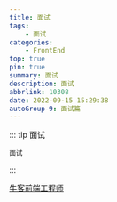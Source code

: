 ```yaml
---
title: 面试
tags: 
    - 面试
categories: 
    - FrontEnd
top: true
pin: true
summary: 面试
description: 面试
abbrlink: 10308
date: 2022-09-15 15:29:38
autoGroup-9: 面试篇
---
```


::: tip 面试

    面试

:::

<!-- more -->


[牛客前端工程师](https://www.nowcoder.com/issue/tutorial?tutorialId=96&uuid=e38c9c9efd254bd694e5dcaffa0f879c)